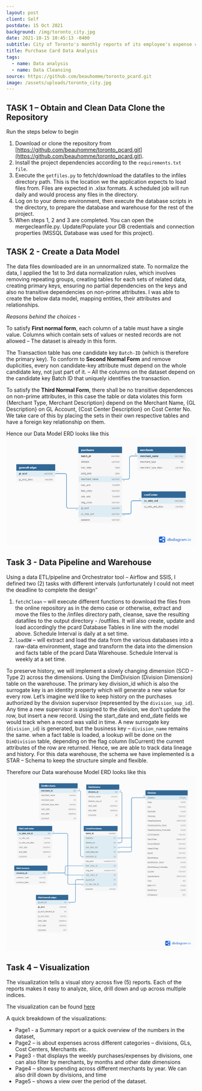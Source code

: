 ```yaml
---
layout: post
client: Self
postdate: 15 Oct 2021
background: /img/toronto_city.jpg
date: 2021-10-15 10:45:13 -0400
subtitle: City of Toronto's monthly reports of its employee's expense card transactions
title: Purchase Card Data Analysis
tags:
  - name: Data analysis
  - name: Data Cleansing
source: https://github.com/beauhomme/toronto_pcard.git
image: /assets/uploads/toronto_city.jpg
---
```


## TASK 1 – Obtain and Clean Data Clone the Repository

Run the steps below to begin

  1. Download or clone the repository from [https://github.com/beauhomme/toronto_pcard.git](https://github.com/beauhomme/toronto_pcard.git).
  2. Install the project dependencies according to the `requirements.txt file`.
  3. Execute the `getfiles.py` to fetch/download the datafiles to the infiles directory path. This is the location we the application expects to load files from. Files are expected in .xlsx formats. A scheduled job will run daily and would process any files in the directory.
  4. Log on to your demo environment, then execute the database scripts in the directory, to prepare the database and warehouse for the rest of the project.
  5. When steps 1, 2 and 3 are completed. You can open the mergecleanfile.py. Update/Populate your DB credentials and connection properties (MSSQL Database was used for this project).


## TASK 2 - Create a Data Model

The data files downloaded are in an unnormalized state. To normalize the data, I applied the 1st to 3rd data normalization rules, which involves removing repeating groups, creating tables for each sets of related data, creating primary keys, ensuring no partial dependencies on the keys and also no transitive dependencies on non-prime attributes. I was able to create the below data model, mapping entities, their attributes and relationships. 

*Reasons behind the choices -*

To satisfy **First normal form**, each column of a table must have a single value. Columns which contain sets of values or nested records are not allowed – The dataset is already in this form.

The Transaction table has one candidate key `Batch-ID` (which is therefore the primary key). To conform to **Second Normal Form** and remove duplicities, every non candidate-key attribute must depend on the whole candidate key, not just part of it. – All the columns on the dataset depend on the candidate key Batch ID that uniquely identifies the transaction.

To satisfy the **Third Normal Form**, there shall be no transitive dependences on non-prime attributes, in this case the table or data violates this form {Merchant Type, Merchant Description} depend on the Merchant Name, {GL Description} on GL Account, {Cost Center Description} on Cost Center No. We take care of this by placing the sets in their own respective tables and have a foreign key relationship on them.

Hence our Data Model ERD looks like this
![Pcard ERD ](assets/uploads/pcard_erd.png)

## Task 3 - Data Pipeline and Warehouse

Using a data ETL/pipeline and Orchestrator tool – Airflow and SSIS, I defined two (2) tasks with different intervals (unfortunately I could not meet the deadline to complete the design”

1. `fetchClean` – will execute different functions to download the files from the online repository as in the demo case or otherwise, extract and move the files to the /infiles directory path, cleanse, save the resulting datafiles to the output directory - /outfiles. It will also create, update and load accordingly the pcard Database Tables in line with the model above. Schedule Interval is daily at a set time.
2. `loadDW` – will extract and load the data from the various databases into a raw-data environment, stage and transform the data into the dimension and facts table of the pcard Data Warehouse. Schedule Interval is weekly at a set time.

To preserve history, we will implement a slowly changing dimension (SCD – Type 2) across the dimensions. Using the DimDivision (Division Dimension) table on the warehouse. The primary key division_id which is also the surrogate key is an identity property which will generate a new value for every row. Let’s imagine we’d like to keep history on the purchases authorized by the division supervisor (represented by the `division_sup_id`). Any time a new supervisor is assigned to the division, we don’t update the row, but insert a new record. Using the start_date and end_date fields we would track when a record was valid in time. A new surrogate key (`division_id`) is generated, but the business key – `division_name` remains the same. when a fact table is loaded, a lookup will be done on the `DimDivision` table, depending on the flag column (IsCurrent) the current attributes of the row are returned. Hence, we are able to track data lineage and history. For this data warehouse, the schema we have implemented is a STAR – Schema to keep the structure simple and flexible.

Therefore our Data warehouse Model ERD looks like this
![Pcard DW ERD ](assets/uploads/pcarddw_erd.png)


## Task 4 – Visualization

The visualization tells a visual story across five (5) reports. Each of the reports makes it easy to analyze, slice, drill down and up across multiple indices.

The visualization can be found [here](https://github.com/beauhomme/toronto_pcard/blob/main/City%20of%20Toronto.pdf)

A quick breakdown of the visualizations:
*	Page1 - a Summary report or a quick overview of the numbers in the dataset, 
*	Page2 – is about expenses across different categories – divisions, GLs, Cost Centers, Merchants etc.
*	Page3 - that displays the weekly purchases/expenses by divisions, one can also filter by merchants, by months and other date dimensions
*	Page4 – shows spending across different merchants by year. We can also drill down by divisions, and time
*	Page5 – shows a view over the period of the dataset. 


